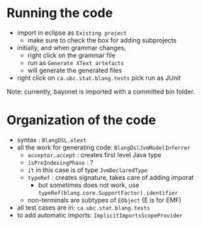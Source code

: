 Running the code
================

- import in eclipse as ``Existing project``
    - make sure to check the box for adding subprojects
- initially, and when grammar changes, 
    - right click on the grammar file
    - run as ``Generate XText artefacts``
    - will generate the generated files
- right click on ``ca.ubc.stat.blang.tests`` pick run as JUnit

Note: currently, bayonet is imported with a committed bin folder. 




Organization of the code
========================

- syntax : ``BlangDSL.xtext``
- all the work for generating code: ``BlangDslJvmModelInferrer``
    - ``acceptor.accept`` : creates first level Java type
    - ``isPreIndexingPhase`` : ?
    - ``it`` in this case is of type ``JvmDeclaredType``
    - ``typeRef`` : creates signature, takes care of adding imporat
        - but sometimes does not work, use ``typeRef(blang.core.SupportFactor).identifier``
    - non-terminals are subtypes of ``EObject`` (E is for EMF)
- all test cases are in: ``ca.ubc.stat.blang.tests``
- to add automatic imports: ``ImplicitImportsScopeProvider``